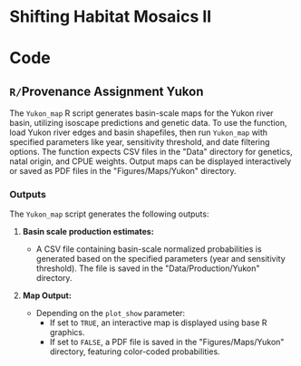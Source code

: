 # Shifting Habitat Mosaics II

# Code 

## `R/`Provenance Assignment Yukon

The `Yukon_map` R script generates basin-scale maps for the Yukon river basin, utilizing isoscape predictions and genetic data. To use the function, load Yukon river edges and basin shapefiles, then run `Yukon_map` with specified parameters like year, sensitivity threshold, and date filtering options. The function expects CSV files in the "Data" directory for genetics, natal origin, and CPUE weights. Output maps can be displayed interactively or saved as PDF files in the "Figures/Maps/Yukon" directory.

### Outputs

The `Yukon_map` script generates the following outputs:

1. **Basin scale production estimates:**
   - A CSV file containing basin-scale normalized probabilities is generated based on the specified parameters (year and sensitivity threshold). The file is saved in the "Data/Production/Yukon" directory.

3. **Map Output:**
   - Depending on the `plot_show` parameter:
     - If set to `TRUE`, an interactive map is displayed using base R graphics.
     - If set to `FALSE`, a PDF file is saved in the "Figures/Maps/Yukon" directory, featuring color-coded probabilities.



